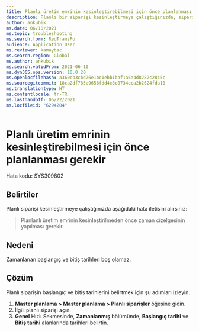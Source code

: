 ```yaml
---
title: Planlı üretim emrinin kesinleştirebilmesi için önce planlanması gerekir
description: Planlı bir siparişi kesinleştirmeye çalıştığınızda, siparişin kesinleştirilebilmesi için önce zamanlanması gerektiğini bildiren bir hata iletisi alırsınız.
author: ankubik
ms.date: 06/10/2021
ms.topic: troubleshooting
ms.search.form: ReqTransPo
audience: Application User
ms.reviewer: kamaybac
ms.search.region: Global
ms.author: ankubik
ms.search.validFrom: 2021-06-10
ms.dyn365.ops.version: 10.0.20
ms.openlocfilehash: a360cb3cbd26e1bc1ebb1baf1a6a4d8282c28c5c
ms.sourcegitcommit: 18ca2df785e9656fdd4e8c0734eca2b2624fda10
ms.translationtype: HT
ms.contentlocale: tr-TR
ms.lasthandoff: 06/22/2021
ms.locfileid: "6294204"
---
```

# <a name="planned-production-order-must-be-scheduled-before-it-can-be-firmed"></a>Planlı üretim emrinin kesinleştirebilmesi için önce planlanması gerekir

Hata kodu: SYS309802

## <a name="symptoms"></a>Belirtiler

Planlı siparişi kesinleştirmeye çalıştığınızda aşağıdaki hata iletisini alırsınız:

> Planlanlı üretim emrinin kesinleştirilmeden önce zaman çizelgesinin yapılması gerekir.

## <a name="cause"></a>Nedeni

Zamanlanan başlangıç ve bitiş tarihleri boş olamaz.

## <a name="resolution"></a>Çözüm

Planlı siparişin başlangıç ve bitiş tarihlerini belirtmek için şu adımları izleyin.

1. **Master planlama \> Master planlama \> Planlı siparişler** öğesine gidin.
1. İlgili planlı siparişi açın.
1. **Genel** Hızlı Sekmesinde, **Zamanlanmış** bölümünde, **Başlangıç tarihi** ve **Bitiş tarihi** alanlarında tarihleri belirtin.
